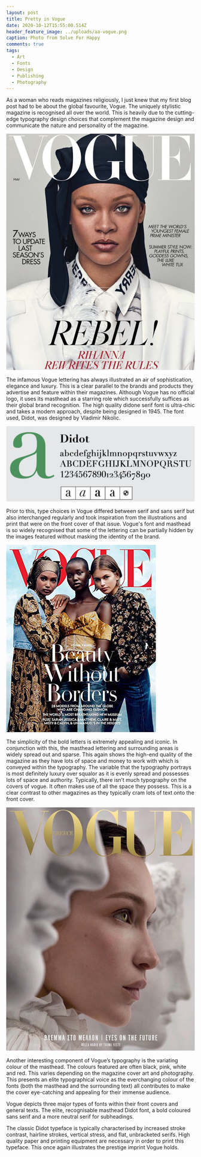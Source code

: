 ```yaml
---
layout: post
title: Pretty in Vogue
date: 2020-10-12T15:55:00.514Z
header_feature_image: ../uploads/aa-vogue.png
caption: Photo from Solve For Happy
comments: true
tags:
  - Art
  - Fonts
  - Design
  - Publishing
  - Photography
---
```

As a woman who reads magazines religiously, I just knew that my first blog post had to be about the global favourite, Vogue. The uniquely stylistic magazine is recognised all over the world. This is heavily due to the cutting-edge typography design choices that complement the magazine design and communicate the nature and personality of the magazine.

![Image from The Cut](../uploads/vogue-1.jpg "The cutting-edge, recognisable typography.")

The infamous Vogue lettering has always illustrated an air of sophistication, elegance and luxury. This is a clear parallel to the brands and products they advertise and feature within their magazines. Although Vogue has no official logo, it uses its masthead as a starring role which successfully suffices as their global brand recognition. The high quality didone serif font is ultra-chic and takes a modern approach, despite being designed in 1945. The font used, Didot, was designed by Vladimir Nikolic.

![Image from Free Fonts Family.](../uploads/vogue-2.jpg "The Didot font.")

Prior to this, type choices in Vogue differed between serif and sans serif but also interchanged regularly and took inspiration from the illustrations and print that were on the front cover of that issue. Vogue's font and masthead is so widely recognised that some of the lettering can be partially hidden by the images featured without masking the identity of the brand.

![Image from Sintmaarten.](../uploads/vogue-3.jpg "The Vogue masthead slightly obscured but still widely recognisable.")

The simplicity of the bold letters is extremely appealing and iconic. In conjunction with this, the masthead lettering and surrounding areas is widely spread out and sparse. This again shows the high-end quality of the magazine as they have lots of space and money to work with which is conveyed within the typography. The variable that the typography portrays is most definitely luxury over squalor as it is evenly spread and possesses lots of space and authority. Typically, there isn’t much typography on the covers of vogue. It often makes use of all the space they possess. This is a clear contrast to other magazines as they typically cram lots of text onto the front cover.

![Image by The Business of Fashion](../uploads/vogue-5.jpg "Clear use of space and very little typography featured.")

Another interesting component of Vogue’s typography is the variating colour of the masthead. The colours featured are often black, pink, white and red. This varies depending on the magazine cover art and photography. This presents an elite typographical voice as the everchanging colour of the fonts (both the masthead and the surrounding text) all contributes to make the cover eye-catching and appealing for their immense audience.

Vogue depicts three major types of fonts within their front covers and general texts. The elite, recognisable masthead Didot font, a bold coloured sans serif and a more neutral serif for subheadings.

The classic Didot typeface is typically characterised by increased stroke contrast, hairline strokes, vertical stress, and flat, unbracketed serifs. High quality paper and printing equipment are necessary in order to print this typeface. This once again illustrates the prestige imprint Vogue holds.